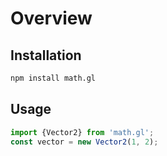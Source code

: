 # Overview

## Installation

```bash
npm install math.gl
```

## Usage

```js
import {Vector2} from 'math.gl';
const vector = new Vector2(1, 2);
```

